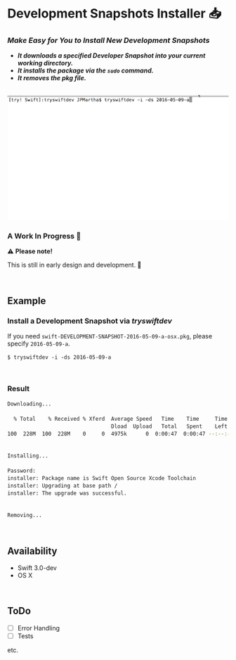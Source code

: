 # Development Snapshots Installer 📥

### _**Make Easy for You to Install New Development Snapshots**_

- _**It downloads a specified Developer Snapshot into your current working directory.**_
- _**It installs the package via the `sudo` command.**_
- _**It removes the pkg file.**_

<br />

<img src="./Images/DevelopmentSnapshotsInstaller.gif">

<br />

### A Work In Progress 👷

⚠️ **Please note!**

This is still in early design and development. 🙏

<br />

## Example

### Install a Development Snapshot via _tryswiftdev_

If you need `swift-DEVELOPMENT-SNAPSHOT-2016-05-09-a-osx.pkg`, please specify `2016-05-09-a`.

```
$ tryswiftdev -i -ds 2016-05-09-a
```

<br />

### Result

```bash
Downloading...

  % Total    % Received % Xferd  Average Speed   Time    Time     Time  Current
                                 Dload  Upload   Total   Spent    Left  Speed
100  228M  100  228M    0     0  4975k      0  0:00:47  0:00:47 --:--:-- 5200k


Installing...

Password:
installer: Package name is Swift Open Source Xcode Toolchain
installer: Upgrading at base path /
installer: The upgrade was successful.


Removing...
```

<br />

## Availability

- Swift 3.0-dev
- OS X

<br />

## ToDo

- [ ] Error Handling
- [ ] Tests

etc.
